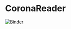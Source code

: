 # CoronaReader

[![Binder](https://mybinder.org/badge_logo.svg)](https://mybinder.org/v2/gh/ndlopes-github/CoronaReader/HEAD?filepath=https%3A%2F%2Fgithub.com%2Fndlopes-github%2FCoronaReader%2Fblob%2Fmain%2FCoronaReader.ipynb)
